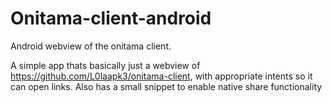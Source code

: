 # Onitama-client-android
Android webview of the onitama client.

A simple app thats basically just a webview of https://github.com/L0laapk3/onitama-client, with appropriate intents so it can open links. Also has a small snippet to enable native share functionality
